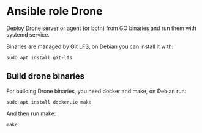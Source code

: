 # Ansible role Drone

Deploy [Drone](https://drone.io/) server or agent (or both) from GO binaries and run them with systemd service.

Binaries are managed by [Git LFS](https://git-lfs.github.com/), on Debian you can install it with:

~~~
sudo apt install git-lfs
~~~

## Build drone binaries

For building Drone binaries, you need docker and make, on Debian run:

~~~
sudo apt install docker.io make
~~~

And then run make:

~~~
make
~~~
